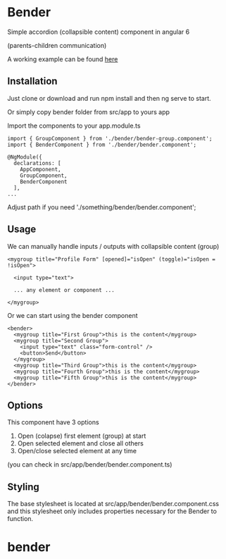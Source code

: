 # Bender

Simple accordion (collapsible content) component in angular 6

(parents-children communication)

A working example can be found [here](https://bender7.herokuapp.com/)

## Installation

Just clone or download and run npm install and then ng serve to start.

Or simply copy bender folder from src/app to yours app

Import the components to your app.module.ts

```
import { GroupComponent } from './bender/bender-group.component';
import { BenderComponent } from './bender/bender.component';

@NgModule({
  declarations: [
    AppComponent,
    GroupComponent,
    BenderComponent
  ],
...
```
 Adjust path if you need './something/bender/bender.component';


## Usage

We can manually handle inputs / outputs with collapsible content (group)

```
<mygroup title="Profile Form" [opened]="isOpen" (toggle)="isOpen = !isOpen">

  <input type="text">
  
  ... any element or component ...
  
</mygroup>
```

Or we can start using the bender component
```
<bender>
  <mygroup title="First Group">this is the content</mygroup>
  <mygroup title="Second Group">
    <input type="text" class="form-control" />
    <button>Send</button>
  </mygroup>
  <mygroup title="Third Group">this is the content</mygroup>
  <mygroup title="Fourth Group">this is the content</mygroup>
  <mygroup title="Fifth Group">this is the content</mygroup>
</bender>
```


## Options

This component have 3 options
1. Open (colapse) first element (group) at start
2. Open selected element and close all others
3. Open/close selected element at any time

(you can check in src/app/bender/bender.component.ts)

## Styling

The base stylesheet is located at src/app/bender/bender.component.css and this stylesheet only includes properties necessary for the Bender to function.

# bender
